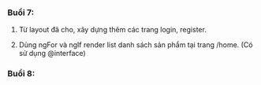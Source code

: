 ### Buổi 7:

1. Từ layout đã cho, xây dựng thêm các trang login, register.

2. Dùng ngFor và ngIf render list danh sách sản phẩm tại trang /home. (Có sử dụng @interface)

### Buổi 8:
